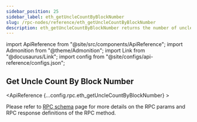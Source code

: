 ```yaml
---
sidebar_position: 25
sidebar_label: eth_getUncleCountByBlockNumber
slug: /rpc-nodes/reference/eth_getUncleCountByBlockNumber
description: eth_getUncleCountByBlockNumber returns the number of uncles for a block by its matching block number.
---
```


import ApiReference from "@site/src/components/ApiReference";
import Admonition from "@theme/Admonition";
import Link from "@docusaurus/Link";
import config from "@site/configs/api-reference/configs.json";

<head>
    <title>eth_getUncleCountByBlockNumber RPC Method - Moralis Documentation</title>
</head>

## Get Uncle Count By Block Number

<ApiReference {...config.rpc.eth_getUncleCountByBlockNumber} >
<Admonition type="info" title="Note">

<p>
Please refer to <a href="/rpc-nodes/reference/evm-rpc-schema">RPC schema</a> page for more details on the RPC params and RPC response definitions of the RPC method. 
</p>
</Admonition>
</ApiReference>
